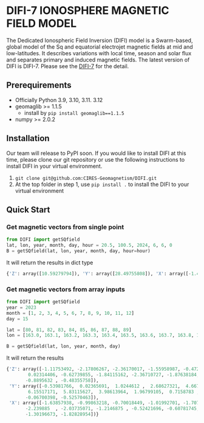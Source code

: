 # DIFI-7 IONOSPHERE MAGNETIC FIELD MODEL

The Dedicated Ionospheric Field Inversion (DIFI) model is a Swarm-based, global model of the Sq and equatorial electrojet magnetic fields at mid and low-latitudes. It describes variations with local time, season and solar flux and separates primary and induced magnetic fields.
The latest version of DIFI is DIFI-7. Please see the [DIFI-7](https://geomag.colorado.edu/difi-7) for the detail.

## Prerequirements

- Officially Python 3.9, 3.10, 3.11. 3.12
- geomaglib >= 1.1.5
  - install by `pip install geomaglib==1.1.5`
- numpy >= 2.0.2


## Installation
Our team will release to PyPI soon. If you would like to install DIFI at this time, please clone our git repository or use the following instructions to install DIFI in your virtual environment.

1. `git clone git@github.com:CIRES-Geomagnetism/DIFI.git`
2. At the top folder in step 1, use `pip install .` to install the DIFI to your virtual environment


## Quick Start

### Get magnetic vectors from single point

```python
from DIFI import getSQfield
lat, lon, year, month, day, hour = 20.5, 100.5, 2024, 6, 6, 0
B = getSQfield(lat, lon, year, month, day, hour=hour)
```

It will return the results in dict type
```python
{'Z': array([10.59279794]), 'Y': array([28.49755808]), 'X': array([-1.42726185])}
```
### Get magnetic vectors from array inputs 

```python
from DIFI import getSQfield
year = 2023
month = [1, 2, 3, 4, 5, 6, 7, 8, 9, 10, 11, 12]
day = 15

lat = [80, 81, 82, 83, 84, 85, 86, 87, 88, 89]
lon = [163.0, 163.1, 163.2, 163.3, 163.4, 163.5, 163.6, 163.7, 163.8, 163.9]

B = getSQfield(lat, lon, year, month, day)
```
It will return the results
```python
{'Z': array([-1.11753492, -2.17806267, -2.36170017, -1.55958987, -0.4729657 ,
        0.02314406, -0.62739855, -1.84115162, -2.36710727, -1.87638184,
       -0.8895632 , -0.48355758]), 
 'Y': array([-0.53981766,  0.02365691,  1.0244612 ,  2.68627321,  4.66764832,
        6.15517171,  5.83115627,  3.98613964,  1.96799105,  0.7158783 ,
       -0.06700398, -0.52570463]), 
 'X': array([-1.63857938, -0.99863218, -0.70018449, -1.01992701, -1.70769538,
       -2.239885  , -2.03735071, -1.2146875 , -0.52421696, -0.60781745,
       -1.30196673, -1.82828954])}
```

